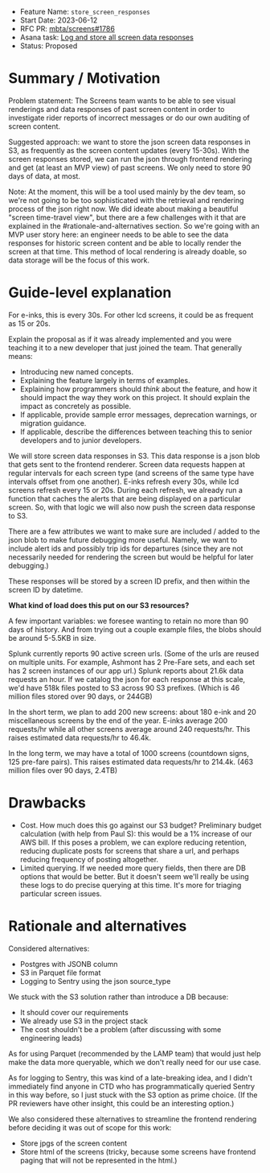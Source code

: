 - Feature Name: `store_screen_responses`
- Start Date: 2023-06-12
- RFC PR: [mbta/screens#1786](https://github.com/mbta/screens/pull/1786)
- Asana task: [Log and store all screen data responses](https://app.asana.com/0/1185117109217413/1204451311903806)
- Status: Proposed

# Summary / Motivation
[summary]: #summary

Problem statement:  The Screens team wants to be able to see visual renderings and data responses of past screen content in order to investigate rider reports of incorrect messages or do our own auditing of screen content.

Suggested approach: we want to store the json screen data responses in S3, as frequently as the screen content updates (every 15-30s). With the screen responses stored, we can run the json through frontend rendering and get (at least an MVP view) of past screens. We only need to store 90 days of data, at most.

Note: At the moment, this will be a tool used mainly by the dev team, so we're not going to be too sophisticated with the retrieval and rendering process of the json right now. We did ideate about making a beautiful "screen time-travel view", but there are a few challenges with it that are explained in the #rationale-and-alternatives section. So we're going with an MVP user story here: an engineer needs to be able to see the data responses for historic screen content and be able to locally render the screen at that time. This method of local rendering is already doable, so data storage will be the focus of this work.

# Guide-level explanation
[guide-level-explanation]: #guide-level-explanation

For e-inks, this is every 30s. For other lcd screens, it could be as frequent as 15 or 20s.

Explain the proposal as if it was already implemented and you were teaching it to a new developer
that just joined the team. That generally means:

- Introducing new named concepts.
- Explaining the feature largely in terms of examples.
- Explaining how programmers should *think* about the feature, and how it should impact the way they
  work on this project. It should explain the impact as concretely as possible.
- If applicable, provide sample error messages, deprecation warnings, or migration guidance.
- If applicable, describe the differences between teaching this to senior developers and to junior
  developers.

We will store screen data responses in S3. This data response is a json blob that gets sent to the frontend renderer. Screen data requests happen at regular intervals for each screen type (and screens of the same type have intervals offset from one another). E-inks refresh every 30s, while lcd screens refresh every 15 or 20s. During each refresh, we already run a function that caches the alerts that are being displayed on a particular screen. So, with that logic we will also now push the screen data response to S3. 

There are a few attributes we want to make sure are included / added to the json blob to make future debugging more useful. Namely, we want to include alert ids and possibly trip ids for departures (since they are not necessarily needed for rendering the screen but would be helpful for later debugging.)

These responses will be stored by a screen ID prefix, and then within the screen ID by datetime. 

**What kind of load does this put on our S3 resources?**

A few important variables: we foresee wanting to retain no more than 90 days of history. And from trying out a couple example files, the blobs should be around 5-5.5KB in size. 

Splunk currently reports 90 active screen urls. (Some of the urls are reused on multiple units. For example, Ashmont has 2 Pre-Fare sets, and each set has 2 screen instances of our app url.) Splunk reports about 21.6k data requests an hour. If we catalog the json for each response at this scale, we'd have 518k files posted to S3 across 90 S3 prefixes. (Which is 46 million files stored over 90 days, or 244GB)

In the short term, we plan to add 200 new screens: about 180 e-ink and 20 miscellaneous screens by the end of the year. E-inks average 200 requests/hr while all other screens average around 240 requests/hr. This raises estimated data requests/hr to 46.4k.

In the long term, we may have a total of 1000 screens (countdown signs, 125 pre-fare pairs). This raises estimated data requests/hr to 214.4k. (463 million files over 90 days, 2.4TB)

# Drawbacks
[drawbacks]: #drawbacks

- Cost. How much does this go against our S3 budget? Preliminary budget calculation (with help from Paul S): this would be a 1% increase of our AWS bill. If this poses a problem, we can explore reducing retention, reducing duplicate posts for screens that share a url, and perhaps reducing frequency of posting altogether.
- Limited querying. If we needed more query fields, then there are DB options that would be better. But it doesn't seem we'll really be using these logs to do precise querying at this time. It's more for triaging particular screen issues.

# Rationale and alternatives
[rationale-and-alternatives]: #rationale-and-alternatives

Considered alternatives:
- Postgres with JSONB column
- S3 in Parquet file format
- Logging to Sentry using the json source_type

We stuck with the S3 solution rather than introduce a DB because:
- It should cover our requirements
- We already use S3 in the project stack
- The cost shouldn't be a problem (after discussing with some engineering leads)

As for using Parquet (recommended by the LAMP team) that would just help make the data more queryable, which we don't really need for our use case.

As for logging to Sentry, this was kind of a late-breaking idea, and I didn't immediately find anyone in CTD who has programmatically queried Sentry in this way before, so I just stuck with the S3 option as prime choice. (If the PR reviewers have other insight, this could be an interesting option.)

We also considered these alternatives to streamline the frontend rendering before deciding it was out of scope for this work:
- Store jpgs of the screen content
- Store html of the screens (tricky, because some screens have frontend paging that will not be represented in the html.)